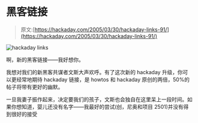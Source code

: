 # 黑客链接

> 原文:[https://hackaday.com/2005/03/30/hackaday-links-91/](https://hackaday.com/2005/03/30/hackaday-links-91/)

![hackaday links](img/fc386879cc1b9c799151274d1de5a3ce.png)

啊，新的黑客链接——我好想你。

我想对我们的新黑客共谋者文斯大声欢呼。有了这次新的 hackaday 升级，你可以更经常地期待 hackaday 链接，是 howtos 和 hackaday 原创的两倍，50%的帖子将带有更好的幽默。

一旦我妻子振作起来，决定要我们的孩子，文斯也会独自在这里呆上一段时间。如果你想知道，婴儿还没有名字——我最好的尝试(创，尼奥和项目 2501)并没有得到很好的接受